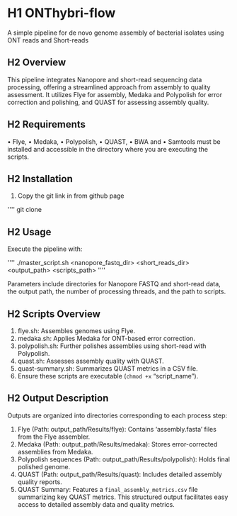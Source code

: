 # H1 ONThybri-flow
A simple pipeline for de novo genome assembly of bacterial isolates using ONT reads and Short-reads

## H2 **Overview**
This pipeline integrates Nanopore and short-read sequencing data processing, offering a streamlined approach from assembly to quality assessment. It utilizes Flye for assembly, Medaka and Polypolish for error correction and polishing, and QUAST for assessing assembly quality.

## H2 **Requirements**
•	Flye, 
•	Medaka, 
•	Polypolish, 
•	QUAST, 
•	BWA and
•	Samtools must be installed and accessible in the directory where you are executing the scripts.

## H2 **Installation**

1)	Copy the git link in from github page

'''' git clone 

## H2 **Usage**

Execute the pipeline with:

'''' ./master_script.sh <nanopore_fastq_dir> <short_reads_dir> <output_path> <threads> <scripts_path> ''''

Parameters include directories for Nanopore FASTQ and short-read data, the output path, the number of processing threads, and the path to scripts.

## H2 **Scripts Overview**

1.	flye.sh: Assembles genomes using Flye.
2.	medaka.sh: Applies Medaka for ONT-based error correction.
3.	polypolish.sh: Further polishes assemblies using short-read with Polypolish.
4.	quast.sh: Assesses assembly quality with QUAST.
5.	quast-summary.sh: Summarizes QUAST metrics in a CSV file.
6.	Ensure these scripts are executable (`chmod +x` “script_name”).
   
## H2 **Output Description**

Outputs are organized into directories corresponding to each process step:
1.	Flye (Path: output_path/Results/flye): Contains ‘assembly.fasta’ files from the Flye assembler.
2.	Medaka (Path: output_path/Results/medaka): Stores error-corrected assemblies from Medaka.
3.	Polypolish sequences (Path: output_path/Results/polypolish): Holds final polished genome.
4.	QUAST (Path: output_path/Results/quast): Includes detailed assembly quality reports.
5.	QUAST Summary: Features a `final_assembly_metrics.csv` file summarizing key QUAST metrics.
This structured output facilitates easy access to detailed assembly data and quality metrics.
